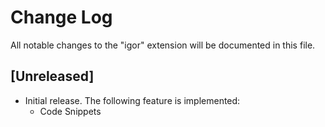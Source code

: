 # Change Log

All notable changes to the "igor" extension will be documented in this file.

## [Unreleased]

- Initial release. The following feature is implemented:
  - Code Snippets
